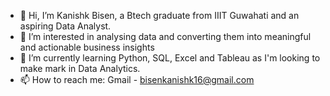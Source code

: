 - 👋 Hi, I’m Kanishk Bisen, a Btech graduate from IIIT Guwahati and an aspiring Data Analyst.
- 👀 I’m interested in analysing data and converting them into meaningful and actionable business insights
- 🌱 I’m currently learning Python, SQL, Excel and Tableau as I'm looking to make mark in Data Analytics.
- 📫 How to reach me: Gmail - bisenkanishk16@gmail.com

<!---
kanibis/kanibis is a ✨ special ✨ repository because its `README.md` (this file) appears on your GitHub profile.
You can click the Preview link to take a look at your changes.
--->
